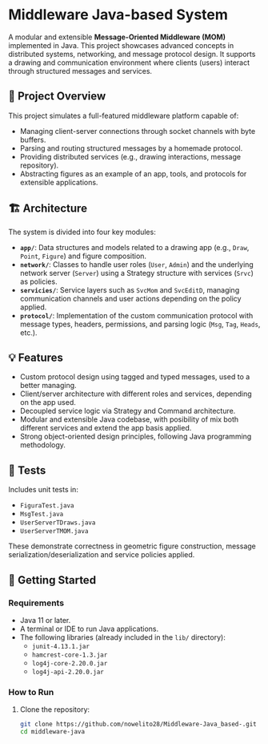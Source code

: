 # Middleware Java-based System

A modular and extensible **Message-Oriented Middleware (MOM)** implemented in Java. This project showcases advanced concepts in distributed systems, networking, and message protocol design. It supports a drawing and communication environment where clients (users) interact through structured messages and services.

## 🧠 Project Overview

This project simulates a full-featured middleware platform capable of:
- Managing client-server connections through socket channels with byte buffers.
- Parsing and routing structured messages by a homemade protocol.
- Providing distributed services (e.g., drawing interactions, message repository).
- Abstracting figures as an example of an app, tools, and protocols for extensible applications.

## 🏗️ Architecture

The system is divided into four key modules:

- **`app/`**: Data structures and models related to a drawing app (e.g., `Draw`, `Point`, `Figure`) and figure composition.
- **`network/`**: Classes to handle user roles (`User`, `Admin`) and the underlying network server (`Server`) using a Strategy structure with services (`Srvc`) as policies.
- **`servicies/`**: Service layers such as `SvcMom` and `SvcEditD`, managing communication channels and user actions depending on the policy applied.
- **`protocol/`**: Implementation of the custom communication protocol with message types, headers, permissions, and parsing logic (`Msg`, `Tag`, `Heads`, etc.).

## 💡 Features

- Custom protocol design using tagged and typed messages, used to a better managing.
- Client/server architecture with different roles and services, depending on the app used.
- Decoupled service logic via Strategy and Command architecture.
- Modular and extensible Java codebase, with posibility of mix both different services and extend the app basis applied.
- Strong object-oriented design principles, following Java programming methodology.

## 🧪 Tests

Includes unit tests in:
- `FiguraTest.java`
- `MsgTest.java`
- `UserServerTDraws.java`
- `UserServerTMOM.java`

These demonstrate correctness in geometric figure construction, message serialization/deserialization and service policies applied.

## 🚀 Getting Started

### Requirements

- Java 11 or later.
- A terminal or IDE to run Java applications.
- The following libraries (already included in the `lib/` directory):
  - `junit-4.13.1.jar`
  - `hamcrest-core-1.3.jar`
  - `log4j-core-2.20.0.jar`
  - `log4j-api-2.20.0.jar`

### How to Run

1. Clone the repository:
   ```bash
   git clone https://github.com/nowelito28/Middleware-Java_based-.git
   cd middleware-java
